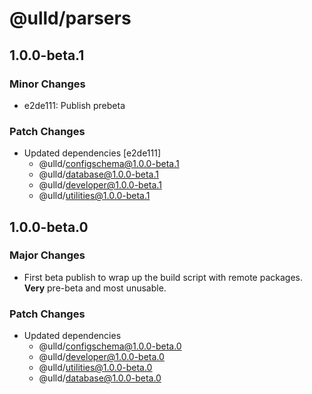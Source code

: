# @ulld/parsers

## 1.0.0-beta.1

### Minor Changes

- e2de111: Publish prebeta

### Patch Changes

- Updated dependencies [e2de111]
  - @ulld/configschema@1.0.0-beta.1
  - @ulld/database@1.0.0-beta.1
  - @ulld/developer@1.0.0-beta.1
  - @ulld/utilities@1.0.0-beta.1

## 1.0.0-beta.0

### Major Changes

- First beta publish to wrap up the build script with remote packages. **Very** pre-beta and most unusable.

### Patch Changes

- Updated dependencies
  - @ulld/configschema@1.0.0-beta.0
  - @ulld/developer@1.0.0-beta.0
  - @ulld/utilities@1.0.0-beta.0
  - @ulld/database@1.0.0-beta.0
